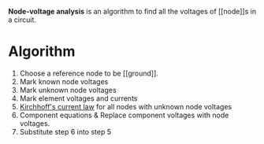 **Node-voltage analysis** is an algorithm to find all the voltages of [[node]]s in a circuit.

# Algorithm

1. Choose a reference node to be [[ground]].
2. Mark known node voltages
3. Mark unknown node voltages
4. Mark element voltages and currents
5. [Kirchhoff's current law](./Kirchhoffs-circuit-laws#current-law) for all nodes with unknown node voltages
6. Component equations &amp; Replace component voltages with node voltages.
7. Substitute step 6 into step 5